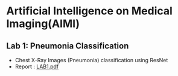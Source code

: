 # Artificial Intelligence on Medical Imaging(AIMI)
## Lab 1: Pneumonia Classification
- Chest X-Ray Images (Pneumonia) classification using ResNet
- Report : [LAB1.pdf](https://github.com/pengemma/AIMI/blob/main/LAB1/LAB1_312551089_%E5%BD%AD%E7%AD%B1%E7%AB%B9.pdf)
